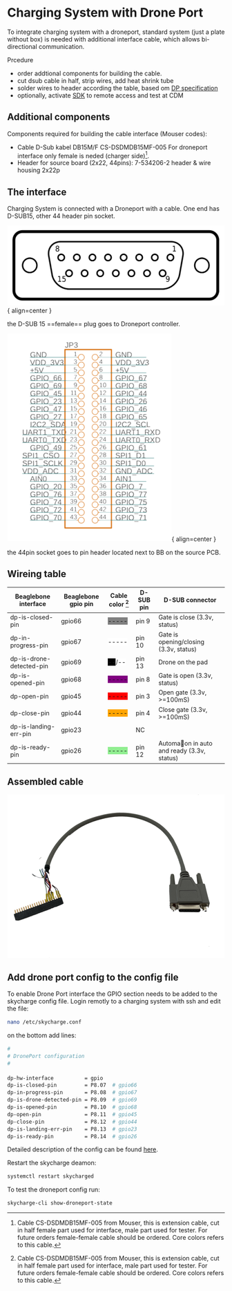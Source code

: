 # Charging System with Drone Port

To integrate charging system with a droneport, standard system (just a plate without box) is needed with additional interface cable, which allows bi-directional communication.

Prcedure

- order addtional components for building the cable.
- cut dsub cable in half, strip wires, add heat shrink tube
- solder wires to header according the table, based om [DP specification](assets/dp-signals.pdf)
- optionally, activate [SDK](sdk-auth.md) to remote access and test at CDM

## Additional components
Components required for building the cable interface (Mouser codes):

* Cable D-Sub kabel DB15M/F  CS-DSDMDB15MF-005 For droneport interface only female is neded (charger side)[^1].
* Header for source board (2x22, 44pins): 7-534206-2 header & wire housing 2x22p

## The interface
Charging System is connected with a Droneport with a cable. One end has D-SUB15, other 44 header pin socket.

![DSUB15 female connector](assets/DSUB-15female.svg){ align=center }
<!-- *D-Sub15 female connector - to the Droneport* -->
the D-SUB 15 ==female== plug goes to Droneport controller.

![pin header on source board](assets/skymux-socket30.png){ align=center }
<!-- *socket - to pinheader located next to BB on the source board* -->
the 44pin socket goes to pin header located next to BB on the source PCB.

## Wireing table
| Beaglebone interface  | Beaglebone gpio pin| Cable color [^1] | D-SUB pin    | D-SUB connector            |
| --------------------- | ------------------ | ----------- | ----------- | --------------------------- |
| dp-is-closed-pin      |    gpio66          | <span style="background-color: gray">-----</span> |pin 9        | Gate is close (3.3v, status)            |
| dp-in-progress-pin    |    gpio67          | <span style="background-color: white">-----</span> |pin 10       | Gate is opening/closing (3.3v, status)  |
| dp-is-drone-detected-pin| gpio69  |<span style="background-color: black">--</span>/<span style="background-color: white">--</span>| pin 13 | Drone on the pad  |
| dp-is-opened-pin | gpio68 | <span style="background-color: purple">-----</span> | pin 8 | Gate is open (3.3v, status)   |
| dp-open-pin  | gpio45 | <span style="background-color: red">-----</span> | pin 3 | Open gate (3.3v, >=100mS)  |
| dp-close-pin | gpio44 | <span style="background-color: orange">-----</span> | pin 4 | Close gate (3.3v, >=100mS)  |
| dp-is-landing-err-pin | gpio23 |  | NC |   |
| dp-is-ready-pin | gpio26 | <span style="background-color: lightgreen">-----</span>  | pin 12 | Automa􏰀on in auto and ready (3.3v, status)  |

## Assembled cable

![assembled interface cable](assets/dp-cable25.png)

## Add drone port config to the config file
To enable Drone Port interface the GPIO section needs to be added to the skycharge config file.
Login remotly to a charging system with ssh and edit the file:
```bash
nano /etc/skycharge.conf
```

on the bottom add lines:

```bash
#
# DronePort configuration
#

dp-hw-interface          = gpio
dp-is-closed-pin         = P8.07  # gpio66
dp-in-progress-pin       = P8.08  # gpio67
dp-is-drone-detected-pin = P8.09  # gpio69
dp-is-opened-pin         = P8.10  # gpio68
dp-open-pin              = P8.11  # gpio45
dp-close-pin             = P8.12  # gpio44
dp-is-landing-err-pin    = P8.13  # gpio23
dp-is-ready-pin          = P8.14  # gpio26
```

Detailed description of the config can be found [here](https://support.skycharge.de/docs/configuration-file). 

Restart the skycharge deamon:
```bash
systemctl restart skycharged
```

To test the droneport config run:
```bash
skycharge-cli show-droneport-state
```

[^1]: Cable CS-DSDMDB15MF-005 from Mouser, this is extension cable, cut in half female part used for interface, male part used for tester. For future orders female-female cable should be ordered. Core colors refers to this cable.
